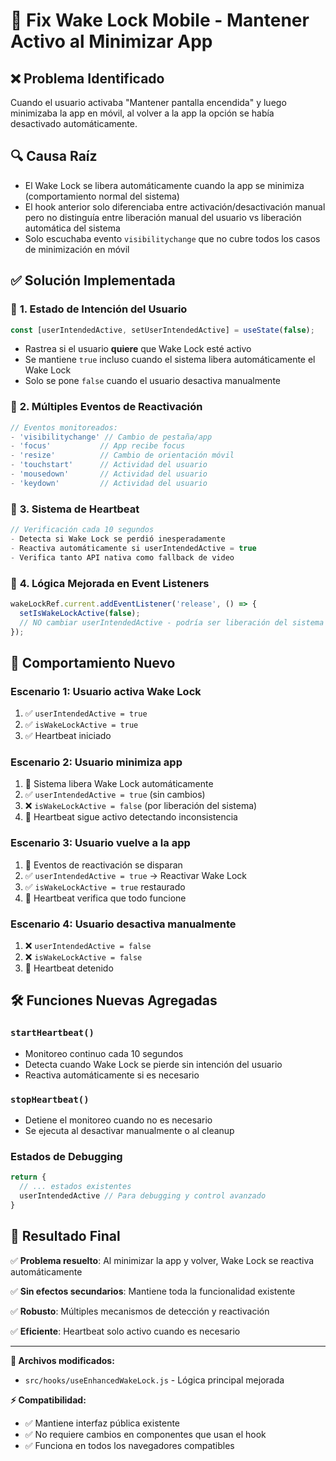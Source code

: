 # 🔧 Fix Wake Lock Mobile - Mantener Activo al Minimizar App

## ❌ **Problema Identificado**

Cuando el usuario activaba "Mantener pantalla encendida" y luego minimizaba la app en móvil, al volver a la app la opción se había desactivado automáticamente.

## 🔍 **Causa Raíz**

- El Wake Lock se libera automáticamente cuando la app se minimiza (comportamiento normal del sistema)
- El hook anterior solo diferenciaba entre activación/desactivación manual pero no distinguía entre liberación manual del usuario vs liberación automática del sistema
- Solo escuchaba evento `visibilitychange` que no cubre todos los casos de minimización en móvil

## ✅ **Solución Implementada**

### 🎯 **1. Estado de Intención del Usuario**
```javascript
const [userIntendedActive, setUserIntendedActive] = useState(false);
```
- Rastrea si el usuario **quiere** que Wake Lock esté activo
- Se mantiene `true` incluso cuando el sistema libera automáticamente el Wake Lock
- Solo se pone `false` cuando el usuario desactiva manualmente

### 🔄 **2. Múltiples Eventos de Reactivación**
```javascript
// Eventos monitoreados:
- 'visibilitychange' // Cambio de pestaña/app
- 'focus'           // App recibe focus
- 'resize'          // Cambio de orientación móvil
- 'touchstart'      // Actividad del usuario
- 'mousedown'       // Actividad del usuario
- 'keydown'         // Actividad del usuario
```

### 💓 **3. Sistema de Heartbeat**
```javascript
// Verificación cada 10 segundos
- Detecta si Wake Lock se perdió inesperadamente
- Reactiva automáticamente si userIntendedActive = true
- Verifica tanto API nativa como fallback de video
```

### 🧠 **4. Lógica Mejorada en Event Listeners**
```javascript
wakeLockRef.current.addEventListener('release', () => {
  setIsWakeLockActive(false);
  // NO cambiar userIntendedActive - podría ser liberación del sistema
});
```

## 🎯 **Comportamiento Nuevo**

### **Escenario 1: Usuario activa Wake Lock**
1. ✅ `userIntendedActive = true`
2. ✅ `isWakeLockActive = true`
3. ✅ Heartbeat iniciado

### **Escenario 2: Usuario minimiza app**
1. 🔄 Sistema libera Wake Lock automáticamente
2. ✅ `userIntendedActive = true` (sin cambios)
3. ❌ `isWakeLockActive = false` (por liberación del sistema)
4. 💓 Heartbeat sigue activo detectando inconsistencia

### **Escenario 3: Usuario vuelve a la app**
1. 🔄 Eventos de reactivación se disparan
2. ✅ `userIntendedActive = true` → Reactivar Wake Lock
3. ✅ `isWakeLockActive = true` restaurado
4. 💓 Heartbeat verifica que todo funcione

### **Escenario 4: Usuario desactiva manualmente**
1. ❌ `userIntendedActive = false`
2. ❌ `isWakeLockActive = false`
3. 🛑 Heartbeat detenido

## 🛠️ **Funciones Nuevas Agregadas**

### **`startHeartbeat()`**
- Monitoreo continuo cada 10 segundos
- Detecta cuando Wake Lock se pierde sin intención del usuario
- Reactiva automáticamente si es necesario

### **`stopHeartbeat()`**
- Detiene el monitoreo cuando no es necesario
- Se ejecuta al desactivar manualmente o al cleanup

### **Estados de Debugging**
```javascript
return {
  // ... estados existentes
  userIntendedActive // Para debugging y control avanzado
}
```

## 🎉 **Resultado Final**

✅ **Problema resuelto**: Al minimizar la app y volver, Wake Lock se reactiva automáticamente

✅ **Sin efectos secundarios**: Mantiene toda la funcionalidad existente

✅ **Robusto**: Múltiples mecanismos de detección y reactivación

✅ **Eficiente**: Heartbeat solo activo cuando es necesario

---

**🔧 Archivos modificados:**
- `src/hooks/useEnhancedWakeLock.js` - Lógica principal mejorada

**⚡ Compatibilidad:**
- ✅ Mantiene interfaz pública existente
- ✅ No requiere cambios en componentes que usan el hook
- ✅ Funciona en todos los navegadores compatibles
